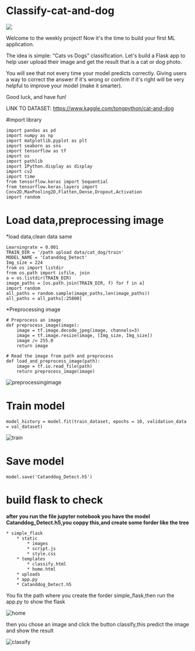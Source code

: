 # Classify-cat-and-dog

![](https://storage.googleapis.com/kaggle-competitions/kaggle/3362/media/woof_meow.jpg)

Welcome to the weekly project! Now it's the time to build your first ML application.

The idea is simple: "Cats vs Dogs" classification. Let's build a Flask app to help user upload their image and get the result that is a cat or dog photo.

You will see that not every time your model predicts correctly. Giving users a way to correct the answer if it's wrong or confirm if it's right will be very helpful to improve your model (make it smarter). 

Good luck, and have fun!


LINK TO DATASET: https://www.kaggle.com/tongpython/cat-and-dog

#import library
```
import pandas as pd
import numpy as np
import matplotlib.pyplot as plt
import seaborn as sns
import tensorflow as tf
import os
import pathlib
import IPython.display as display
import cv2
import time
from tensorflow.keras import Sequential
from tensorflow.keras.layers import Conv2D,MaxPooling2D,Flatten,Dense,Dropout,Activation
import random
```
# Load data,preprocessing image
*load data,clean data same 
```
Learningrate = 0.001
TRAIN_DIR = '/path upload data/cat_dog/train'
MODEL_NAME = 'Catanddog_Detect'
Img_size = 224
from os import listdir
from os.path import isfile, join
a = os.listdir(TRAIN_DIR)
image_paths = [os.path.join(TRAIN_DIR, f) for f in a]
import random
all_paths = random.sample(image_paths,len(image_paths))
all_paths = all_paths[:25000]
```
*Preprocessing image
```
# Preprocess an image
def preprocess_image(image):
    image = tf.image.decode_jpeg(image, channels=3)
    image = tf.image.resize(image, [Img_size, Img_size])
    image /= 255.0
    return image

# Read the image from path and preprocess
def load_and_preprocess_image(path):
    image = tf.io.read_file(path)
    return preprocess_image(image)
```
![preprocessingimage](https://user-images.githubusercontent.com/61773507/96670199-ff9ea880-1388-11eb-91e0-7b2557267951.png)
# Train model
```
model_history = model.fit(train_dataset, epochs = 10, validation_data = val_dataset)
```
![train](https://user-images.githubusercontent.com/61773507/96669857-4c35b400-1388-11eb-976b-9f6ad4c36c9c.png)

# Save model
```
model.save('Catanddog_Detect.h5')
```

# build flask to check

**after you run the file jupyter notebook you have the model Catanddog_Detect.h5,you coppy this,and create some forder like the tree**
```
* simple_flask
    * static
        * images
        * script.js
        * style.css
    * templates
        * classify.html
        * home.html
    * uploads
    * app.py
    * Catanddog_Detect.h5
```

You fix the path where you create the forder simple_flask,then run the app.py to show the flask

![home](https://user-images.githubusercontent.com/61773507/139358763-aa7de629-324f-48be-a3db-a8c0dd1ad1e4.jpg)

then you chose an image and click the button classify,this predict the image and show the result

![classify](https://user-images.githubusercontent.com/61773507/139358953-d913b7ab-9f0d-431a-ab3e-d7420ca17c17.jpg)

